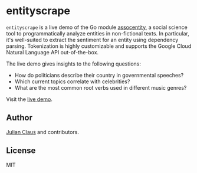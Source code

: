 # entityscrape

`entityscrape` is a live demo of the Go module
[assocentity](https://github.com/ndabAP/assocentity), a social science tool to
programmatically analyze entities in non-fictional texts. In particular, it's
well-suited to extract the sentiment for an entity using dependency parsing.
Tokenization is highly customizable and supports the Google Cloud Natural
Language API out-of-the-box.

The live demo gives insights to the following questions:

- How do politicians describe their country in governmental speeches?
- Which current topics correlate with celebrities?
- What are the most common root verbs used in different music genres?

Visit the [live demo](https://ndabap.github.io/entityscrape/).

## Author

[Julian Claus](https://www.julian-claus.de) and contributors.

## License

MIT
